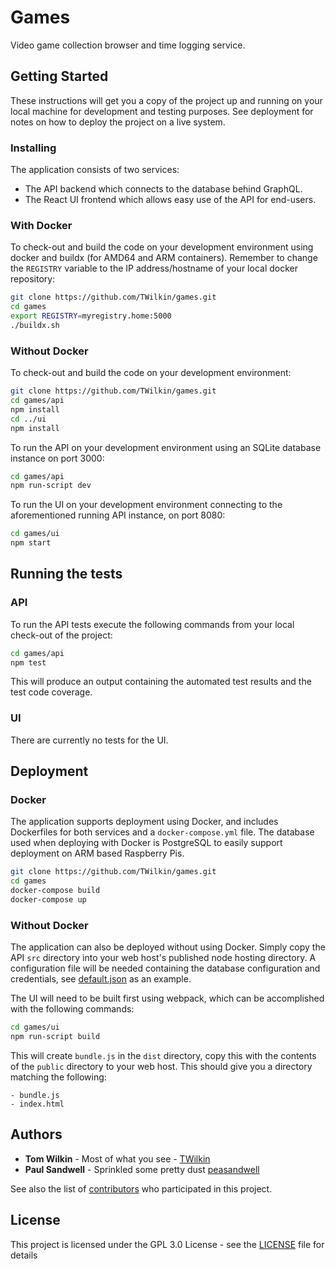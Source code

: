 # Games

Video game collection browser and time logging service.

## Getting Started

These instructions will get you a copy of the project up and running on your local machine for development and testing purposes. See deployment for notes on how to deploy the project on a live system.

### Installing

The application consists of two services:

- The API backend which connects to the database behind GraphQL.
- The React UI frontend which allows easy use of the API for end-users.

### With Docker

To check-out and build the code on your development environment using docker and buildx (for AMD64 and ARM containers). Remember to change the `REGISTRY` variable to the IP address/hostname of your local docker repository:

```bash
git clone https://github.com/TWilkin/games.git
cd games
export REGISTRY=myregistry.home:5000
./buildx.sh
```

### Without Docker

To check-out and build the code on your development environment:

```bash
git clone https://github.com/TWilkin/games.git
cd games/api
npm install
cd ../ui
npm install
```

To run the API on your development environment using an SQLite database instance on port 3000:

```bash
cd games/api
npm run-script dev
```

To run the UI on your development environment connecting to the aforementioned running API instance, on port 8080:

```bash
cd games/ui
npm start
```

## Running the tests

### API

To run the API tests execute the following commands from your local check-out of the project:

```bash
cd games/api
npm test
```

This will produce an output containing the automated test results and the test code coverage.

### UI

There are currently no tests for the UI.

## Deployment

### Docker

The application supports deployment using Docker, and includes Dockerfiles for both services and a `docker-compose.yml` file. The database used when deploying with Docker is PostgreSQL to easily support deployment on ARM based Raspberry Pis.

```bash
git clone https://github.com/TWilkin/games.git
cd games
docker-compose build
docker-compose up
```

### Without Docker

The application can also be deployed without using Docker. Simply copy the API `src` directory into your web host's published node hosting directory. A configuration file will be needed containing the database configuration and credentials, see [default.json](https://github.com/TWilkin/games/blob/master/api/config/default.json) as an example.

The UI will need to be built first using webpack, which can be accomplished with the following commands:

```bash
cd games/ui
npm run-script build
```

This will create `bundle.js` in the `dist` directory, copy this with the contents of the `public` directory to your web host. This should give you a directory matching the following:

```
- bundle.js
- index.html
```

## Authors

- **Tom Wilkin** - Most of what you see - [TWilkin](https://github.com/TWilkin/)
- **Paul Sandwell** - Sprinkled some pretty dust [peasandwell](https://github.com/peasandwell)

See also the list of [contributors](https://github.com/TWilkin/games/contributors) who participated in this project.

## License

This project is licensed under the GPL 3.0 License - see the [LICENSE](LICENSE) file for details
